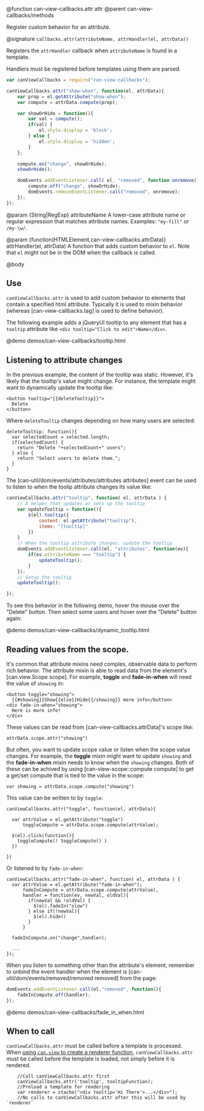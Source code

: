 @function can-view-callbacks.attr attr
@parent can-view-callbacks/methods

Register custom behavior for an attribute.

@signature `callbacks.attr(attributeName, attrHandler(el, attrData))`

Registers the `attrHandler` callback when `attributeName` is found
in a template.

Handlers must be registered before templates using them are parsed.

```js
var canViewCallbacks = require("can-view-callbacks");

canViewCallbacks.attr("show-when", function(el, attrData){
	var prop = el.getAttribute("show-when");
	var compute = attrData.compute(prop);

	var showOrHide = function(){
		var val = compute();
		if(val) {
			el.style.display = 'block';
		} else {
			el.style.display = 'hidden';
		}
	};

	compute.on("change", showOrHide);
	showOrHide();

	domEvents.addEventListener.call( el, "removed", function onremove(){
		compute.off("change", showOrHide);
		domEvents.removeEventListener.call("removed", onremove);
	});
});
```



@param {String|RegExp} attributeName A lower-case attribute name or regular expression
that matches attribute names. Examples: `"my-fill"` or `/my-\w/`.

@param {function(HTMLElement,can-view-callbacks.attrData)} attrHandler(el, attrData)
A function that adds custom behavior to `el`. Note that `el` might not be in the DOM
when the callback is called.

@body

## Use

`canViewCallbacks.attr` is used to add custom behavior to elements that contain a
specified html attribute. Typically it is used to mixin behavior (whereas
[can-view-callbacks.tag] is used to define behavior).

The following example adds a jQueryUI tooltip to any element that has
a `tooltip` attribute like `<div tooltip="Click to edit">Name</div>`.


@demo demos/can-view-callbacks/tooltip.html

## Listening to attribute changes

In the previous example, the content of the tooltip was static. However,
it's likely that the tooltip's value might change. For instance, the template
might want to dynamically update the tooltip like:

    <button tooltip="{{deleteTooltip}}">
      Delete
    </button>

Where `deleteTooltip` changes depending on how many users are selected:

    deleteTooltip: function(){
      var selectedCount = selected.length;
      if(selectedCount) {
        return "Delete "+selectedCount+" users";
      } else {
        return "Select users to delete them.";
      }
    }


The [can-util/dom/events/attributes/attributes attributes] event can be used to listen to when
the toolip attribute changes its value like:

```js
canViewCallbacks.attr("tooltip", function( el, attrData ) {
	// A helper that updates or sets up the tooltip
	var updateTooltip = function(){
		$(el).tooltip({
			content: el.getAttribute("tooltip"),
			items: "[tooltip]"
		})
	}
	// When the tooltip attribute changes, update the tooltip
	domEvents.addEventListener.call(el, "attributes", function(ev){
		if(ev.attributeName === "tooltip") {
			updateTooltip();
		}
	});
	// Setup the tooltip
	updateTooltip();

});
```

To see this behavior in the following demo, hover the mouse over the "Delete" button.  Then
select some users and hover over the "Delete" button again:

@demo demos/can-view-callbacks/dynamic_tooltip.html


## Reading values from the scope.

It's common that attribute mixins need complex, observable data to
perform rich behavior. The attribute mixin is able to read
data from the element's [can.view.Scope scope]. For example,
__toggle__ and __fade-in-when__ will need the value of `showing` in:

    <button toggle="showing">
      {{#showing}}Show{{else}}Hide{{/showing}} more info</button>
    <div fade-in-when="showing">
      Here is more info!
    </div>

These values can be read from [can-view-callbacks.attrData]'s scope like:

    attrData.scope.attr("showing")

But often, you want to update scope value or listen when the scope value
changes. For example, the __toggle__ mixin might want to update `showing`
and the __fade-in-when__ mixin needs to know when
the `showing` changes.  Both of these can be achived by
using [can-view-scope::compute compute] to get a get/set compute that is
tied to the value in the scope:

    var showing = attrData.scope.compute("showing")

This value can be written to by `toggle`:


    canViewCallbacks.attr("toggle", function(el, attrData){

      var attrValue = el.getAttribute("toggle")
          toggleCompute = attrData.scope.compute(attrValue);

      $(el).click(function(){
        toggleCompute(! toggleCompute() )
      })

    })

Or listened to by `fade-in-when`:

    canViewCallbacks.attr("fade-in-when", function( el, attrData ) {
      var attrValue = el.getAttribute("fade-in-when");
          fadeInCompute = attrData.scope.compute(attrValue),
          handler = function(ev, newVal, oldVal){
            if(newVal && !oldVal) {
              $(el).fadeIn("slow")
            } else if(!newVal){
              $(el).hide()
            }
          }

      fadeInCompute.on("change",handler);

      ...
    });

When you listen to something other than the attribute's element, remember to
unbind the event handler when the element is [can-util/dom/events/removed/removed removed] from the page:

```js
domEvents.addEventListener.call(el,"removed", function(){
	fadeInCompute.off(handler);
});
```

@demo demos/can-view-callbacks/fade_in_when.html

## When to call

`canViewCallbacks.attr` must be called before a template is processed. When [using `can.view` to create a renderer function](http://canjs.com/docs/can.view.html#sig_can_view_idOrUrl_), `canViewCallbacks.attr` must be called before the template is loaded, not simply before it is rendered.

		//Call canViewCallbacks.attr first
		canViewCallbacks.attr('tooltip', tooltipFunction);
		//Preload a template for rendering
		var renderer = stache("<div tooltip='Hi There'>...</div>");
		//No calls to canViewCallbacks.attr after this will be used by `renderer`

